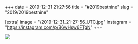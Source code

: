 +++
date = 2019-12-31 21:27:56
title = "#2019bestnine"
slug = "2019/2019bestnine"

[extra]
image = "/2019-12-31_21-27-56_UTC.jpg"
instagram = "https://instagram.com/p/B6wHsw6FTgN"
+++

<img src="/2019-12-31_21-27-56_UTC.jpg" />
